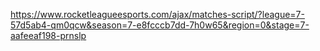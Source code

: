 https://www.rocketleagueesports.com/ajax/matches-script/?league=7-57d5ab4-qm0qcw&season=7-e8fcccb7dd-7h0w65&region=0&stage=7-aafeeaf198-prnslp